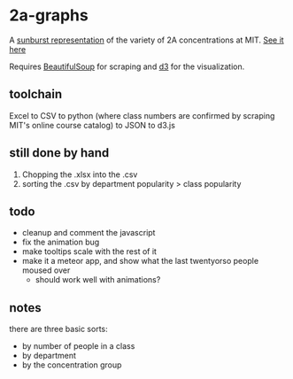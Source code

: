 2a-graphs
=========

A [sunburst representation](http://bl.ocks.org/4063423) of the variety of 2A concentrations at MIT. [See it here](http://web.mit.edu/eburn/www/2a)

Requires [BeautifulSoup](www.crummy.com/software/BeautifulSoup/) for scraping and [d3](https://github.com/mbostock/d3/wiki) for the visualization.

toolchain
----------
Excel to CSV to python (where class numbers are confirmed by scraping MIT's online course catalog) to JSON to d3.js

still done by hand
-------------------
1. Chopping the .xlsx into the .csv
2. sorting the .csv by department popularity > class popularity

todo
-----
- cleanup and comment the javascript
- fix the animation bug
- make tooltips scale with the rest of it
- make it a meteor app, and show what the last twentyorso people moused over
 	- should work well with animations?

notes
------
there are three basic sorts:
- by number of people in a class
- by department
- by the concentration group